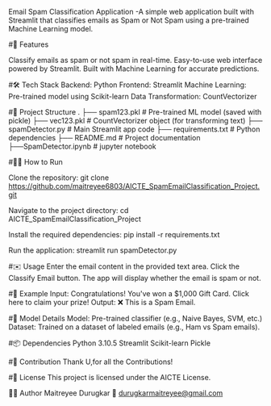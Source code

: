 Email Spam Classification Application -A simple web application built with Streamlit that classifies emails as Spam or Not Spam using a pre-trained Machine Learning model.

#🚀 Features

Classify emails as spam or not spam in real-time. Easy-to-use web interface powered by Streamlit. Built with Machine Learning for accurate predictions.

#🛠️ Tech Stack Backend: Python Frontend: Streamlit Machine Learning: Pre-trained model using Scikit-learn Data Transformation: CountVectorizer

#📂 Project Structure . ├── spam123.pkl # Pre-trained ML model (saved with pickle) ├── vec123.pkl # CountVectorizer object (for transforming text) ├── spamDetector.py # Main Streamlit app code ├── requirements.txt # Python dependencies ├── README.md # Project documentation ├──SpamDetector.ipynb # jupyter notebook

#🏃‍♂️ How to Run

Clone the repository: git clone https://github.com/maitreyee6803/AICTE_SpamEmailClassification_Project.git

Navigate to the project directory: cd AICTE_SpamEmailClassification_Project

Install the required dependencies: pip install -r requirements.txt

Run the application: streamlit run spamDetector.py

#✉️ Usage Enter the email content in the provided text area. Click the Classify Email button. The app will display whether the email is spam or not.

#🎯 Example Input: Congratulations! You've won a $1,000 Gift Card. Click here to claim your prize! Output: ❌ This is a Spam Email.

#🤖 Model Details Model: Pre-trained classifier (e.g., Naive Bayes, SVM, etc.) Dataset: Trained on a dataset of labeled emails (e.g., Ham vs Spam emails).

#📦 Dependencies Python 3.10.5 Streamlit Scikit-learn Pickle

#🤝 Contribution Thank U,for all the Contributions!

#📜 License This project is licensed under the AICTE License.

👨‍💻 Author Maitreyee Durugkar 📧 durugkarmaitreyee@gmail.com
